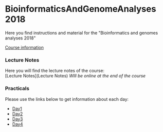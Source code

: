 # BioinformaticsAndGenomeAnalyses2018

Here you find instructions and material for the "Bioinformatics and genomes analyses 2018"

[Course information](https://webext.pasteur.fr/tekaia/BCGAIPT2018/BCGAIPT2018_Prog.html)

### Lecture Notes
Here you will find the lecture notes of the course:<br/>
[Lecture Notes](Lecture Notes) *WIll be online at the end of the course*

### Practicals
Please use the links below to get information about each day:

* [Day1](day1)
* [Day2](day2)
* [Day3](day3)
* [Day4](day4)
